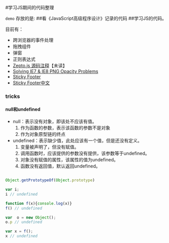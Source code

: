 #学习JS期间的代码整理


`demo` 存放的是:
##看《JavaScript高级程序设计》记录的代码
##学习JS的代码。

目前有：


 - 跨浏览器的事件处理
 - 拖拽组件
 - 弹窗
 - 正则表达式
 - [Zepto.js 源码注释](http://www.cnblogs.com/sky000/archive/2013/03/29/2988952.html)【未读】
 - [Solving IE7 & IE8 PNG Opacity Problems](http://www.jacklmoore.com/notes/ie-transparency-problems/)
 - [Sticky Footer](https://css-tricks.com/snippets/css/sticky-footer/)
 - [Sticky Footer中文](http://www.cssstickyfooter.com/cn/using-sticky-footer-code.html)


### tricks

#### null和undefined

 - null：表示没有对象，即该处不应该有值。
     1. 作为函数的参数，表示该函数的参数不是对象
     2. 作为对象原型链的终点
 - undefined：表示缺少值，此处应该有一个值，但是还没有定义。
     1. 变量被声明了，但没有赋值。
     2. 调用函数时，应该提供的参数没有提供，该参数等于undefined。
     3. 对象没有赋值的属性，该属性的值为undefined。
     4. 函数没有返回值，默认返回undefined。

```javascript

Object.getPrototypeOf(Object.prototype)

var i;
i // undefined

function f(x){console.log(x)}
f() // undefined

var  o = new Object();
o.p // undefined

var x = f();
x // undefined
```
